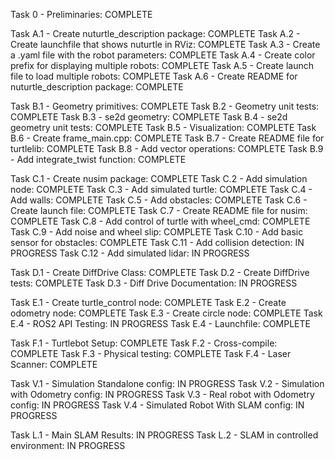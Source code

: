 Task 0 - Preliminaries: COMPLETE

Task A.1 - Create nuturtle_description package: COMPLETE
Task A.2 - Create launchfile that shows nuturtle in RViz: COMPLETE
Task A.3 - Create a .yaml file with the robot parameters: COMPLETE
Task A.4 - Create color prefix for displaying multiple robots: COMPLETE
Task A.5 - Create launch file to load multiple robots: COMPLETE
Task A.6 - Create README for nuturtle_description package: COMPLETE

Task B.1 - Geometry primitives: COMPLETE
Task B.2 - Geometry unit tests: COMPLETE
Task B.3 - se2d geometry: COMPLETE
Task B.4 - se2d geometry unit tests: COMPLETE
Task B.5 - Visualization: COMPLETE
Task B.6 - Create frame_main.cpp: COMPLETE
Task B.7 - Create README file for turtlelib: COMPLETE
Task B.8 - Add vector operations: COMPLETE
Task B.9 - Add integrate_twist function: COMPLETE

Task C.1 - Create nusim package: COMPLETE
Task C.2 - Add simulation node: COMPLETE
Task C.3 - Add simulated turtle: COMPLETE
Task C.4 - Add walls: COMPLETE
Task C.5 - Add obstacles: COMPLETE
Task C.6 - Create launch file: COMPLETE
Task C.7 - Create README file for nusim: COMPLETE
Task C.8 - Add control of turtle with wheel_cmd: COMPLETE
Task C.9 - Add noise and wheel slip: COMPLETE
Task C.10 - Add basic sensor for obstacles: COMPLETE
Task C.11 - Add collision detection: IN PROGRESS
Task C.12 - Add simulated lidar: IN PROGRESS

Task D.1 - Create DiffDrive Class: COMPLETE
Task D.2 - Create DiffDrive tests: COMPLETE
Task D.3 - Diff Drive Documentation: IN PROGRESS

Task E.1 - Create turtle_control node: COMPLETE
Task E.2 - Create odometry node: COMPLETE
Task E.3 - Create circle node: COMPLETE
Task E.4 - ROS2 API Testing: IN PROGRESS
Task E.4 - Launchfile: COMPLETE

Task F.1 - Turtlebot Setup: COMPLETE
Task F.2 - Cross-compile: COMPLETE
Task F.3 - Physical testing: COMPLETE
Task F.4 - Laser Scanner: COMPLETE

Task V.1 - Simulation Standalone config: IN PROGRESS
Task V.2 - Simulation with Odometry config: IN PROGRESS
Task V.3 - Real robot with Odometry config: IN PROGRESS
Task V.4 - Simulated Robot With SLAM config: IN PROGRESS

Task L.1 - Main SLAM Results: IN PROGRESS
Task L.2 - SLAM in controlled environment: IN PROGRESS